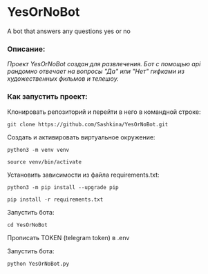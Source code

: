 # YesOrNoBot
A bot that answers any questions yes or no


### Описание:

*Проект YesOrNoBot создан для развлечения.
Бот с помощью api рандомно отвечает на вопросы "Да" или "Нет" гифками из художественных фильмов и телешоу.*


### Как запустить проект:

Клонировать репозиторий и перейти в него в командной строке:

```
git clone https://github.com/Sashkina/YesOrNoBot.git
```

Cоздать и активировать виртуальное окружение:

```
python3 -m venv venv
```

```
source venv/bin/activate
```

Установить зависимости из файла requirements.txt:

```
python3 -m pip install --upgrade pip
```

```
pip install -r requirements.txt
```

Запустить бота:

```
cd YesOrNoBot
```

Прописать TOKEN (telegram token) в .env

Запустить бота:

```
python YesOrNoBot.py
```

